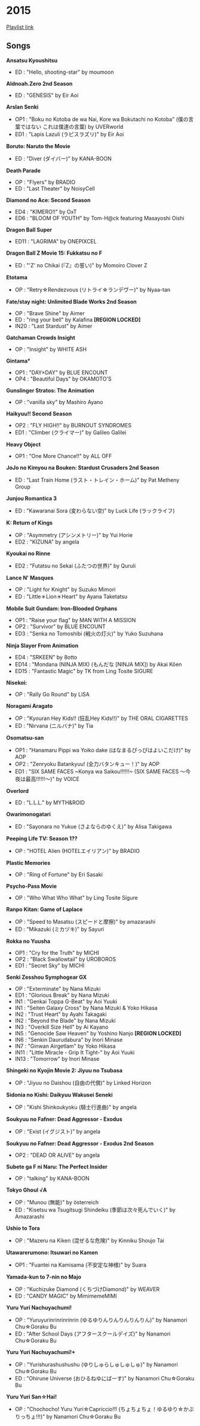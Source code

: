 # 2015

[Playlist link](https://open.spotify.com/user/fz230568w0ccmom2dg3zvxq1h/playlist/6P8tZuYo14YFOIDBEF1cgC?si=cD-kMPExRDyO4gKy3f-X9w)

## Songs

**Ansatsu Kyoushitsu**
* ED : "Hello, shooting-star" by moumoon

**Aldnoah.Zero 2nd Season**
* ED : "GENESIS" by Eir Aoi

**Arslan Senki**
* OP1 : "Boku no Kotoba de wa Nai, Kore wa Bokutachi no Kotoba" (僕の言葉ではない これは僕達の言葉) by UVERworld
* ED1 : "Lapis Lazuli (ラピスラズリ)" by Eir Aoi

**Boruto: Naruto the Movie**
* ED : "Diver (ダイバー)" by KANA-BOON

**Death Parade**
* OP : "Flyers" by BRADIO
* ED : "Last Theater" by NoisyCell

**Diamond no Ace: Second Season**
* ED4 : "KIMERO!!" by OxT
* ED6 : "BLOOM OF YOUTH" by Tom-H@ck featuring Masayoshi Oishi 

**Dragon Ball Super**
* ED11 : "LAGRIMA" by ONEPIXCEL

**Dragon Ball Z Movie 15: Fukkatsu no F**
* ED : "'Z' no Chikai (『Z』の誓い)" by Momoiro Clover Z

**Etotama**
* OP : "Retry☆Rendezvous (リトライ☆ランデヴー)" by Nyaa-tan

**Fate/stay night: Unlimited Blade Works 2nd Season**
* OP : "Brave Shine" by Aimer
* ED : "ring your bell" by Kalafina **[REGION LOCKED]**
* IN20 : "Last Stardust" by Aimer

**Gatchaman Crowds Insight**
* OP : "Insight" by WHITE ASH

**Gintama°**
* OP1 : "DAY×DAY" by BLUE ENCOUNT
* OP4 : "Beautiful Days" by OKAMOTO'S

**Gunslinger Stratos: The Animation**
* OP : "vanilla sky" by Mashiro Ayano

**Haikyuu!! Second Season**
* OP2 : "FLY HIGH!!" by BURNOUT SYNDROMES
* ED1 : "Climber (クライマー)" by Galileo Galilei

**Heavy Object**
* OP1 : "One More Chance!!" by ALL OFF

**JoJo no Kimyou na Bouken: Stardust Crusaders 2nd Season**
* ED : "Last Train Home (ラスト・トレイン・ホーム)" by Pat Metheny Group

**Junjou Romantica 3**
* ED : "Kawaranai Sora (変わらない空)" by Luck Life (ラックライフ)

**K: Return of Kings**
* OP : "Asymmetry (アシンメトリー)" by Yui Horie
* ED2 : "KIZUNA" by angela

**Kyoukai no Rinne**
* ED2 : "Futatsu no Sekai (ふたつの世界)" by Quruli

**Lance N' Masques**
* OP : "Light for Knight" by Suzuko Mimori
* ED : "Little＊Lion＊Heart" by Ayana Taketatsu

**Mobile Suit Gundam: Iron-Blooded Orphans**
* OP1 : "Raise your flag" by MAN WITH A MISSION
* OP2 : "Survivor" by BLUE ENCOUNT
* ED3 : "Senka no Tomoshibi (戦火の灯火)" by Yuko Suzuhana

**Ninja Slayer From Animation**
* ED4 : "SRKEEN" by 8otto
* ED14 : "Mondana (NINJA MIX) (もんだな [NINJA MIX]) by Akai Kôen
* ED15 : "Fantastic Magic" by TK from Ling Tosite SIGURE

**Nisekoi:**
* OP : "Rally Go Round" by LiSA

**Noragami Aragato**
* OP : "Kyouran Hey Kids!! (狂乱Hey Kids!!)" by THE ORAL CIGARETTES
* ED : "Nirvana (ニルバナ)" by Tia

**Osomatsu-san**
* OP1 : "Hanamaru Pippi wa Yoiko dake (はなまるぴっぴはよいこだけ)" by AOP
* OP2 : "Zenryoku Batankyuu! (全力バタンキュー！)" by AOP
* ED1 : "SIX SAME FACES ~Konya wa Saikou!!!!!!~ (SIX SAME FACES ～今夜は最高!!!!!!～)" by VOICE

**Overlord**
* ED : "L.L.L." by MYTH&ROID

**Owarimonogatari**
* ED : "Sayonara no Yukue (さよならのゆくえ)" by Alisa Takigawa

**Peeping Life TV: Season 1??**
* OP : "HOTEL Alien (HOTELエイリアン)" by BRADIO

**Plastic Memories**
* OP : "Ring of Fortune" by Eri Sasaki

**Psycho-Pass Movie**
* OP : "Who What Who What" by Ling Tosite Sigure

**Ranpo Kitan: Game of Laplace**
* OP : "Speed to Masatsu (スピードと摩擦)" by amazarashi
* ED : "Mikazuki (ミカヅキ)" by Sayuri

**Rokka no Yuusha**
* OP1 : "Cry for the Truth" by MICHI
* OP2 : "Black Swallowtail" by UROBOROS
* ED1 : "Secret Sky" by MICHI

**Senki Zesshou Symphogear GX**
* OP : "Exterminate" by Nana Mizuki
* ED1 : "Glorious Break" by Nana Mizuki
* IN1 : "Genkai Toppa G-Beat" by Aoi Yuuki
* IN1 : "Seiten Galaxy Cross" by Nana Mizuki & Yoko Hikasa
* IN2 : "Trust Heart" by Ayahi Takagaki
* IN2 : "Beyond the Blade" by Nana Mizuki
* IN3 : "Overkill Size Hell" by Ai Kayano
* IN5 : "Genocide Saw Heaven" by Yoshino Nanjo **[REGION LOCKED]**
* IN6 : "Senkin Daurudabura" by Inori Minase
* IN7 : "Ginwan Airgetlam" by Yoko Hikasa
* IN11 : "Little Miracle - Grip It Tight-" by Aoi Yuuki
* IN13 : "Tomorrow" by Inori Minase

**Shingeki no Kyojin Movie 2: Jiyuu no Tsubasa**
* OP : "Jiyuu no Daishou (自由の代償)" by Linked Horizon

**Sidonia no Kishi: Daikyuu Wakusei Seneki**
* OP : "Kishi Shinkoukyoku (騎士行進曲)" by angela

**Soukyuu no Fafner: Dead Aggressor - Exodus**
* OP : "Exist (イグジスト)" by angela

**Soukyuu no Fafner: Dead Aggressor - Exodus 2nd Season**
* OP2 : "DEAD OR ALIVE" by angela

**Subete ga F ni Naru: The Perfect Insider**
* OP : "talking" by KANA-BOON

**Tokyo Ghoul √A**
* OP : "Munou (無能)" by österreich
* ED : "Kisetsu wa Tsugitsugi Shindeiku (季節は次々死んでいく)" by Amazarashi

**Ushio to Tora**
* OP : "Mazeru na Kiken (混ぜるな危険)" by Kinniku Shoujo Tai

**Utawarerumono: Itsuwari no Kamen**
* OP1 : "Fuantei na Kamisama (不安定な神様)" by Suara

**Yamada-kun to 7-nin no Majo**
* OP : "Kuchizuke Diamond (くちづけDiamond)" by WEAVER
* ED : "CANDY MAGIC" by MimimemeMIMI

**Yuru Yuri Nachuyachumi!**
* OP : "Yuruyurinrinrinrinrin (ゆるゆりんりんりんりんりん)" by Nanamori Chu☆Goraku Bu
* ED : "After School Days (アフタースクールデイズ)" by Nanamori Chu☆Goraku Bu

**Yuru Yuri Nachuyachumi!+**
* OP : "Yurishurashushushu (ゆりしゅらしゅしゅしゅ)" by Nanamori Chu☆Goraku Bu
* ED : "Ohirune Universe (おひるねゆにばーす)" by Nanamori Chu☆Goraku Bu 

**Yuru Yuri San☆Hai!**
* OP : "Chochocho! Yuru Yuri☆Capriccio!!! (ちょちょちょ！ゆるゆり☆かぷりっちょ!!!)" by Nanamori Chu☆Goraku Bu


